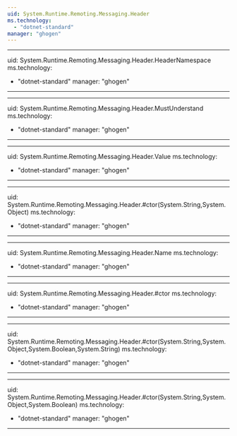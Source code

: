 ```yaml
---
uid: System.Runtime.Remoting.Messaging.Header
ms.technology: 
  - "dotnet-standard"
manager: "ghogen"
---
```


---
uid: System.Runtime.Remoting.Messaging.Header.HeaderNamespace
ms.technology: 
  - "dotnet-standard"
manager: "ghogen"
---

---
uid: System.Runtime.Remoting.Messaging.Header.MustUnderstand
ms.technology: 
  - "dotnet-standard"
manager: "ghogen"
---

---
uid: System.Runtime.Remoting.Messaging.Header.Value
ms.technology: 
  - "dotnet-standard"
manager: "ghogen"
---

---
uid: System.Runtime.Remoting.Messaging.Header.#ctor(System.String,System.Object)
ms.technology: 
  - "dotnet-standard"
manager: "ghogen"
---

---
uid: System.Runtime.Remoting.Messaging.Header.Name
ms.technology: 
  - "dotnet-standard"
manager: "ghogen"
---

---
uid: System.Runtime.Remoting.Messaging.Header.#ctor
ms.technology: 
  - "dotnet-standard"
manager: "ghogen"
---

---
uid: System.Runtime.Remoting.Messaging.Header.#ctor(System.String,System.Object,System.Boolean,System.String)
ms.technology: 
  - "dotnet-standard"
manager: "ghogen"
---

---
uid: System.Runtime.Remoting.Messaging.Header.#ctor(System.String,System.Object,System.Boolean)
ms.technology: 
  - "dotnet-standard"
manager: "ghogen"
---

